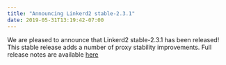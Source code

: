 ```yaml
---
title: "Announcing Linkerd2 stable-2.3.1"
date: 2019-05-31T13:19:42-07:00
---
```


We are pleased to announce that Linkerd2 stable-2.3.1 has been released! This
stable release adds a number of proxy stability improvements. Full release
notes are available [here](https://lists.cncf.io/g/cncf-linkerd-dev/message/127)
